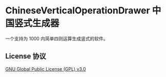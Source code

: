 # ChineseVerticalOperationDrawer 中国竖式生成器
一个支持为 1000 内简单四则运算生成竖式的软件。

## 
## License 协议
[GNU Global Public License (GPL) v3.0](LICENSE)
